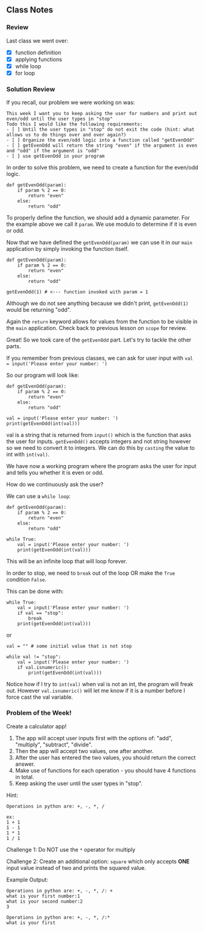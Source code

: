 ## Class Notes

### Review
Last class we went over:
- [x] function definition
- [x] applying functions
- [x] while loop
- [x] for loop

### Solution Review
If you recall, our problem we were working on was:

```
This week I want you to keep asking the user for numbers and print out even/odd until the user types in "stop"
Todo this I would like the following requirements:
- [ ] Until the user types in "stop" do not exit the code (hint: what allows us to do things over and over again?)
- [ ] Organize the even/odd logic into a function called "getEvenOdd"
- [ ] getEvenOdd will return the string "even" if the argument is even and "odd" if the argument is "odd"
- [ ] use getEvenOdd in your program
```

In order to solve this problem, we need to create a function for the even/odd logic.

```
def getEvenOdd(param):
    if param % 2 == 0:
        return "even"
    else:
        return "odd"
```

To properly define the function, we should add a dynamic parameter. For the example above we call it `param`.
We use modulo to determine if it is even or odd.

Now that we have defined the `getEvenOdd(param)` we can use it in our `main` application by simply invoking the function itself.

```
def getEvenOdd(param):
    if param % 2 == 0:
        return "even"
    else:
        return "odd"

getEvenOdd(1) # <--- function invoked with param = 1
```

Although we do not see anything because we didn't print, `getEvenOdd(1)` would be returning "odd".

Again the `return` keyword allows for values from the function to be visible in the `main` application. Check back to previous lesson on `scope` for review.

Great! So we took care of the `getEvenOdd` part. Let's try to tackle the other parts.

If you remember from previous classes, we can ask for user input with `val = input('Please enter your number: ')`

So our program will look like:
```
def getEvenOdd(param):
    if param % 2 == 0:
        return "even"
    else:
        return "odd"

val = input('Please enter your number: ')
print(getEvenOdd(int(val)))
```

val is a string that is returned from `input()` which is the function that asks the user for inputs.
`getEvenOdd()` accepts integers and not string however so we need to convert it to integers. We can do this by `casting` the value to int with `int(val)`.

We have now a working program where the program asks the user for input and tells you whether it is even or odd.

How do we continuously ask the user?

We can use a `while loop`:

```
def getEvenOdd(param):
    if param % 2 == 0:
        return "even"
    else:
        return "odd"

while True:
    val = input('Please enter your number: ')
    print(getEvenOdd(int(val)))
```

This will be an infinite loop that will loop forever.

In order to stop, we need to `break` out of the loop OR make the `True` condition `False`.

This can be done with:

```
while True:
    val = input('Please enter your number: ')
    if val == "stop":
        break
    print(getEvenOdd(int(val)))
```

or

```
val = "" # some initial value that is not stop

while val != "stop":
    val = input('Please enter your number: ')
    if val.isnumeric():
        print(getEvenOdd(int(val)))
```

Notice how if I try to `int(val)` when val is not an int, the program will freak out. However `val.isnumeric()` will let me know if it is a number before I force cast the val variable.


### Problem of the Week!

Create a calculator app!
1. The app will accept user inputs first with the options of: "add", "multiply", "subtract", "divide".
2. Then the app will accept two values, one after another.
3. After the user has entered the two values, you should return the correct answer.
4. Make use of functions for each operation - you should have 4 functions in total.
5. Keep asking the user until the user types in "stop".

Hint:
```
Operations in python are: +, -, *, /

ex:
1 + 1
1 - 1
1 * 1 
1 / 1
```

Challenge 1: Do NOT use the `*` operator for multiply

Challenge 2: Create an additional option: `square` which only accepts **ONE** input value instead of two and prints the squared value.

Example Output:
```
Operations in python are: +, -, *, /: +
what is your first number:1
what is your second number:2
3

Operations in python are: +, -, *, /:*
what is your first
```